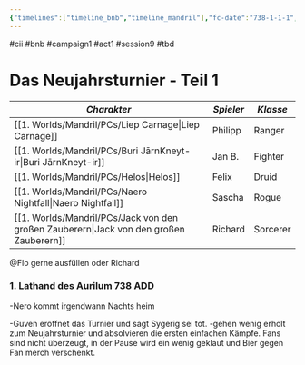 ```yaml
---
{"timelines":["timeline_bnb","timeline_mandril"],"fc-date":"738-1-1-1","fc-end":null,"fc-display-name":"Das Neujahrsturnier - Teil 1","aat-event-body":"B&B kämpfen am Neujahrturnier um Ruhm und Ehre.","aat-render-enabled":true,"dg-publish":true,"permalink":"/2-journals/mandril/campaign-b-and-b/1-act/2022-11-17/","dgPassFrontmatter":true}
---
```


#cii #bnb #campaign1 #act1 #session9 #tbd

# Das Neujahrsturnier - Teil 1

| *Charakter* | *Spieler* | *Klasse* |
| ----------- | ----------- | ----------- |
| [[1. Worlds/Mandril/PCs/Liep Carnage\|Liep Carnage]] | Philipp | Ranger |
| [[1. Worlds/Mandril/PCs/Buri JārnKneyt-ir\|Buri JārnKneyt-ir]] | Jan B. | Fighter |
| [[1. Worlds/Mandril/PCs/Helos\|Helos]] | Felix | Druid |
| [[1. Worlds/Mandril/PCs/Naero Nightfall\|Naero Nightfall]] | Sascha | Rogue |
| [[1. Worlds/Mandril/PCs/Jack von den großen Zauberern\|Jack von den großen Zauberern]] | Richard | Sorcerer |



@Flo  gerne ausfüllen oder Richard
### 1. Lathand des Aurilum 738 ADD
-Nero kommt irgendwann Nachts heim

-Guven eröffnet das Turnier und sagt Sygerig sei tot.
-gehen wenig erholt zum Neujahrsturnier und absolvieren die ersten einfachen Kämpfe. Fans sind nicht überzeugt, in der Pause wird ein wenig geklaut und Bier gegen Fan merch verschenkt.

